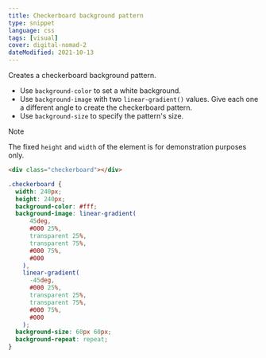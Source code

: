 ```yaml
---
title: Checkerboard background pattern
type: snippet
language: css
tags: [visual]
cover: digital-nomad-2
dateModified: 2021-10-13
---
```


Creates a checkerboard background pattern.

- Use `background-color` to set a white background.
- Use `background-image` with two `linear-gradient()` values. Give each one a different angle to create the checkerboard pattern.
- Use `background-size` to specify the pattern's size.

> [!NOTE]
>
> The fixed `height` and `width` of the element is for demonstration purposes only.

```html
<div class="checkerboard"></div>
```

```css
.checkerboard {
  width: 240px;
  height: 240px;
  background-color: #fff;
  background-image: linear-gradient(
      45deg,
      #000 25%,
      transparent 25%,
      transparent 75%,
      #000 75%,
      #000
    ),
    linear-gradient(
      -45deg,
      #000 25%,
      transparent 25%,
      transparent 75%,
      #000 75%,
      #000
    );
  background-size: 60px 60px;
  background-repeat: repeat;
}
```
